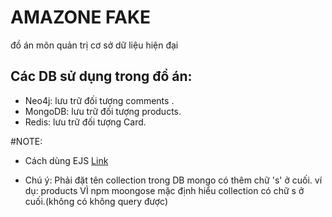 # AMAZONE FAKE
đồ án môn quản trị cơ sở dữ liệu hiện đại

## Các DB sử dụng trong đồ án:
- Neo4j: lưu trữ đối tượng comments .
- MongoDB: lưu trữ đối tượng products.
- Redis: lưu trữ đối tượng Card.

#NOTE:
- Cách dùng EJS [Link](https://www.digitalocean.com/community/tutorials/how-to-use-ejs-to-template-your-node-application)

- Chú ý: Phải đặt tên collection trong DB mongo có thêm chữ 's' ở cuối. ví dụ: products
 VÌ npm moongose mặc định hiểu collection có chữ s ở cuối.(không có không query được)
